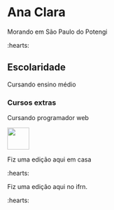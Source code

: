 <h1>Ana Clara</h1>
<p> Morando em São Paulo do Potengi </p> :hearts:

<h2>Escolaridade</h2>
<p> Cursando ensino médio</p>

<h3>Cursos extras</h3>
<p>Cursando programador web</p>



<img src="https://cdn.jsdelivr.net/gh/devicons/devicon@latest/icons/javascript/javascript-original.svg" width = "50px"/>
          
   <p> Fiz uma edição aqui em casa</p> :hearts:

   <p> Fiz uma edição aqui no ifrn.</p> :hearts:     

